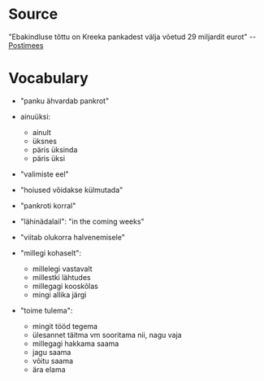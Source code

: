 
# Source

"Ebakindluse tõttu on Kreeka pankadest välja võetud 29 miljardit eurot" -- [Postimees][1]

[1]: http://majandus24.postimees.ee/3153237/ebakindluse-tottu-on-kreeka-pankadest-valja-voetud-29-miljardit-eurot

# Vocabulary

- "panku ähvardab pankrot"

- ainuüksi:
  - ainult
  - üksnes
  - päris üksinda
  - päris üksi

- "valimiste eel"

- "hoiused võidakse külmutada"

- "pankroti korral"

- "lähinädalail": "in the coming weeks"

- "viitab olukorra halvenemisele"

- "millegi kohaselt":
  - millelegi vastavalt
  - millestki lähtudes
  - millegagi kooskõlas
  - mingi allika järgi

- "toime tulema":
  - mingit tööd tegema
  - ülesannet täitma vm sooritama nii, nagu vaja
  - millegagi hakkama saama
  - jagu saama
  - võitu saama
  - ära elama
